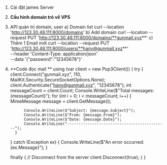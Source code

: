 1) Cài đặt  james Server
2) **Cấu hình domain trỏ về VPS**
3) API quản trị domain, user
    a) Domain list curl --location 'http://123.30.48.111:8000/domains'
    b) Add domain  curl --location --request PUT 'http://123.30.48.111:8000/domains/**gunmail.xyz**'
    c) Thêm 1 Email mới 
     curl --location --request PUT 'http://123.30.48.111:8000/users/**hanv@gunmail.xyz**' \
    --header 'Content-Type: application/json' \
    --data '{"password":"12345678"}'
    

4) **Code đọc mail **
 using (var client = new Pop3Client())
 {
     try
     {  
         client.Connect("gunmail.xyz", 110, MailKit.Security.SecureSocketOptions.None);
         client.Authenticate("hanv@gunmail.xyz", "12345678");
         int messageCount = client.Count;
         Console.WriteLine($"Total messages: {messageCount}");
         for (int i = 0; i < messageCount; i++)
         {
             MimeMessage message = client.GetMessage(i);

             Console.WriteLine($"Subject: {message.Subject}");
             Console.WriteLine($"From: {message.From}");
             Console.WriteLine($"Date: {message.Date}");
             Console.WriteLine("--------------------------------------------");
         }
     }
     catch (Exception ex)
     {
         Console.WriteLine($"An error occurred: {ex.Message}");
     }
     
     finally
     {
         // Disconnect from the server
         client.Disconnect(true);
     }
 }
